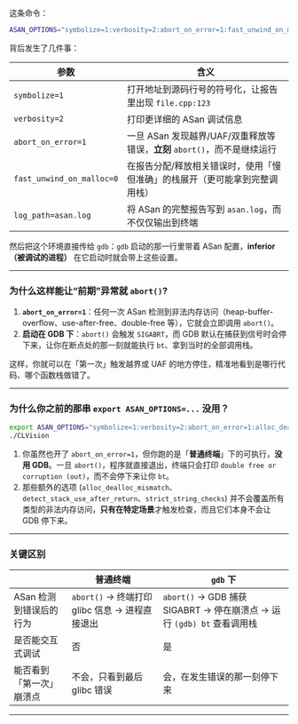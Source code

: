 这条命令：

```bash
ASAN_OPTIONS="symbolize=1:verbosity=2:abort_on_error=1:fast_unwind_on_malloc=0:log_path=asan.log" gdb ./CLVision
```

背后发生了几件事：

| 参数                        | 含义                                                |
| ------------------------- | ------------------------------------------------- |
| `symbolize=1`             | 打开地址到源码行号的符号化，让报告里出现 `file.cpp:123`               |
| `verbosity=2`             | 打印更详细的 ASan 调试信息                                  |
| `abort_on_error=1`        | 一旦 ASan 发现越界/UAF/双重释放等错误，**立刻** `abort()`，而不是继续运行 |
| `fast_unwind_on_malloc=0` | 在报告分配/释放相关错误时，使用「慢但准确」的栈展开（更可能拿到完整调用栈）            |
| `log_path=asan.log`       | 将 ASan 的完整报告写到 `asan.log`，而不仅仅输出到终端               |

然后把这个环境直接传给 `gdb`：`gdb` 启动的那一行里带着 ASan 配置，**inferior（被调试的进程）** 在它启动时就会带上这些设置。

---

### 为什么这样能让“前期”异常就 `abort()`?

1. **`abort_on_error=1`**：任何一次 ASan 检测到非法内存访问（heap-buffer-overflow、use-after-free、double-free 等），它就会立即调用 `abort()`。
2. **启动在 GDB 下**：`abort()` 会触发 `SIGABRT`，而 GDB 默认在捕获到信号时会停下来，让你在断点处的那一刻就能执行 `bt`、拿到当时的全部调用栈。

这样，你就可以在「第一次」触发越界或 UAF 的地方停住，精准地看到是哪行代码、哪个函数栈做错了。

---

### 为什么你之前的那串 `export ASAN_OPTIONS=...` 没用？

```bash
export ASAN_OPTIONS="symbolize=1:verbosity=2:abort_on_error=1:alloc_dealloc_mismatch=1:detect_stack_use_after_return=1:strict_string_checks=1:fast_unwind_on_malloc=0"
./CLVision
```

1. 你虽然也开了 `abort_on_error=1`，但你跑的是「**普通终端**」下的可执行，**没用 GDB**。一旦 `abort()`，程序就直接退出，终端只会打印 `double free or corruption (out)`，而不会停下来让你 `bt`。
2. 那些额外的选项 (`alloc_dealloc_mismatch`、`detect_stack_use_after_return`、`strict_string_checks`) 并不会覆盖所有类型的非法内存访问，**只有在特定场景**才触发检查，而且它们本身不会让 GDB 停下来。

---

### 关键区别

|                | 普通终端                               | `gdb` 下                                                  |
| -------------- | ---------------------------------- | -------------------------------------------------------- |
| ASan 检测到错误后的行为 | `abort()` → 终端打印 glibc 信息 → 进程直接退出 | `abort()` → GDB 捕获 SIGABRT → 停在崩溃点 → 运行 `(gdb) bt` 查看调用栈 |
| 是否能交互式调试       | 否                                  | 是                                                        |
| 能否看到「第一次」崩溃点   | 不会，只看到最后 glibc 错误                  | 会，在发生错误的那一刻停下来                                           |

---


